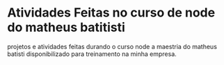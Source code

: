 # Atividades Feitas no curso de node do matheus batitisti

projetos e atividades feitas durando o curso node a maestria do matheus batisti disponibilizado para treinamento na minha empresa.
